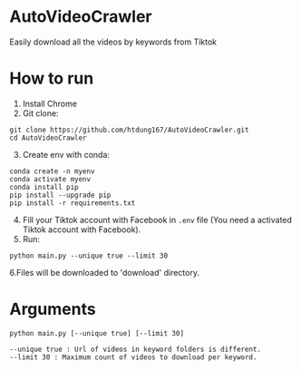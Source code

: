 # AutoVideoCrawler
Easily download all the videos by keywords from Tiktok

# How to run
1. Install Chrome
2. Git clone:
```
git clone https://github.com/htdung167/AutoVideoCrawler.git
cd AutoVideoCrawler
```
3. Create env with conda:
```
conda create -n myenv
conda activate myenv
conda install pip
pip install --upgrade pip
pip install -r requirements.txt
```

4. Fill your Tiktok account with Facebook in ```.env``` file (You need a activated Tiktok account with Facebook).
5. Run:
```
python main.py --unique true --limit 30
```
6.Files will be downloaded to 'download' directory.

# Arguments
```
python main.py [--unique true] [--limit 30]
```
```
--unique true : Url of videos in keyword folders is different.
--limit 30 : Maximum count of videos to download per keyword.
```
